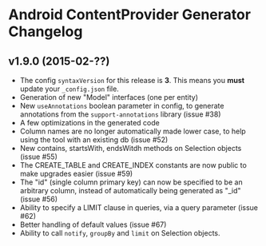 Android ContentProvider Generator Changelog
===========================================

v1.9.0 (2015-02-??)
------
- The config `syntaxVersion` for this release is **3**.  This means you **must** update your `_config.json` file.
- Generation of new "Model" interfaces (one per entity)
- New `useAnnotations` boolean parameter in config, to generate annotations from the `support-annotations` library (issue #38)
- A few optimizations in the generated code
- Column names are no longer automatically made lower case, to help using the tool with an existing db (issue #52)
- New contains, startsWith, endsWitdh methods on Selection objects (issue #55)
- The CREATE_TABLE and CREATE_INDEX constants are now public to make upgrades easier (issue #59)
- The "id" (single column primary key) can now be specified to be an arbitrary column, instead of automatically being generated as "_id" (issue #56)
- Ability to specify a LIMIT clause in queries, via a query parameter (issue #62)
- Better handling of default values (issue #67)
- Ability to call `notify`, `groupBy` and `limit` on Selection objects.

